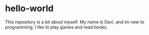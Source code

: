 # hello-world

This repository is a bit about myself.
My name is Davi, and im new to programming, I like to play games and read books.
